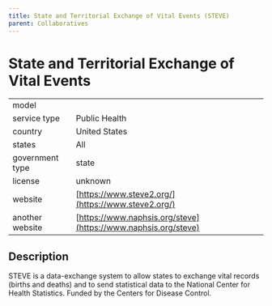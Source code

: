 ```yaml
---
title: State and Territorial Exchange of Vital Events (STEVE)
parent: Collaboratives
---
```


# State and Territorial Exchange of Vital Events

|                   |                                          |
|:------------------|:-----------------------------------------|
| model             | 
| service type      | Public Health
| country           | United States
| states            | All
| government type   | state
| license           | unknown
| website           | [https://www.steve2.org/](https://www.steve2.org/)
| another website   | [https://www.naphsis.org/steve](https://www.naphsis.org/steve)


## Description
STEVE is a data-exchange system to allow states to exchange vital records (births and deaths) and to send statistical data to the National Center for Health Statistics. Funded by the Centers for Disease Control.
